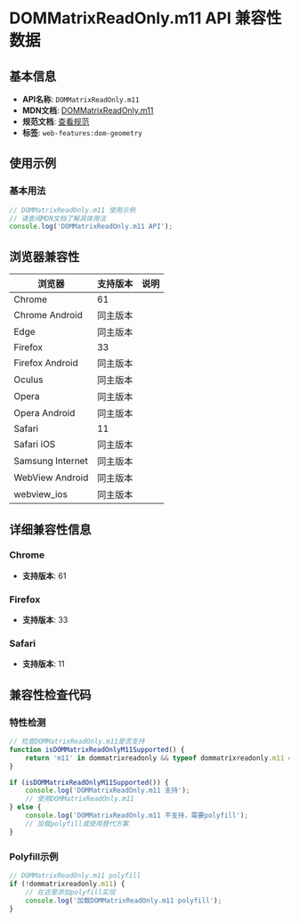 # DOMMatrixReadOnly.m11 API 兼容性数据

## 基本信息

- **API名称**: `DOMMatrixReadOnly.m11`
- **MDN文档**: [DOMMatrixReadOnly.m11](https://developer.mozilla.org/docs/Web/API/DOMMatrixReadOnly#instance_properties)
- **规范文档**: [查看规范](https://drafts.fxtf.org/geometry/#dom-dommatrixreadonly-m11)
- **标签**: `web-features:dom-geometry`

## 使用示例

### 基本用法

```javascript
// DOMMatrixReadOnly.m11 使用示例
// 请查阅MDN文档了解具体用法
console.log('DOMMatrixReadOnly.m11 API');
```

## 浏览器兼容性

| 浏览器 | 支持版本 | 说明 |
|--------|----------|------|
| Chrome | 61 |  |
| Chrome Android | 同主版本 |  |
| Edge | 同主版本 |  |
| Firefox | 33 |  |
| Firefox Android | 同主版本 |  |
| Oculus | 同主版本 |  |
| Opera | 同主版本 |  |
| Opera Android | 同主版本 |  |
| Safari | 11 |  |
| Safari iOS | 同主版本 |  |
| Samsung Internet | 同主版本 |  |
| WebView Android | 同主版本 |  |
| webview_ios | 同主版本 |  |

## 详细兼容性信息

### Chrome

- **支持版本**: 61

### Firefox

- **支持版本**: 33

### Safari

- **支持版本**: 11

## 兼容性检查代码

### 特性检测

```javascript
// 检查DOMMatrixReadOnly.m11是否支持
function isDOMMatrixReadOnlyM11Supported() {
    return 'm11' in dommatrixreadonly && typeof dommatrixreadonly.m11 === 'function';
}

if (isDOMMatrixReadOnlyM11Supported()) {
    console.log('DOMMatrixReadOnly.m11 支持');
    // 使用DOMMatrixReadOnly.m11
} else {
    console.log('DOMMatrixReadOnly.m11 不支持，需要polyfill');
    // 加载polyfill或使用替代方案
}
```

### Polyfill示例

```javascript
// DOMMatrixReadOnly.m11 polyfill
if (!dommatrixreadonly.m11) {
    // 在这里添加polyfill实现
    console.log('加载DOMMatrixReadOnly.m11 polyfill');
}
```

